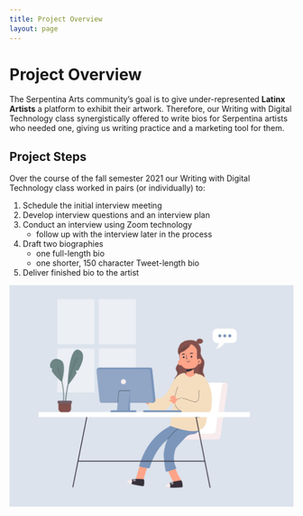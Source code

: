 ```yaml
---
title: Project Overview
layout: page
---
```

# Project Overview

The Serpentina Arts community’s goal is to give under-represented **Latinx Artists** a platform to exhibit their artwork. Therefore, our Writing with Digital Technology class synergistically offered to write bios for Serpentina artists who needed one, giving us writing practice and a marketing tool for them.

## Project Steps
Over the course of the fall semester 2021 our Writing with Digital Technology class worked in pairs (or individually) to:

1. Schedule the initial interview meeting
2. Develop interview questions and an interview plan
3. Conduct an interview using Zoom technology
    * follow up with the interview later in the process
4. Draft two biographies
    * one full-length bio 
    * one shorter, 150 character Tweet-length bio
5. Deliver finished bio to the artist

![Conducting an Interview](zoom.jpg)

